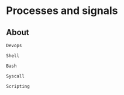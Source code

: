 # Processes and signals

## About

```Devops```

```Shell```

```Bash```

```Syscall```

```Scripting```
